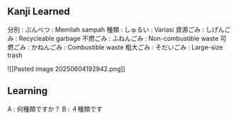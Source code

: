 ## Kanji Learned
分別 : ぶんべつ : Memilah sampah
種類 : しゅるい : Variasi
資源ごみ : しげんごみ : Recycleable garbage
不燃ごみ : ふねんごみ : Non-combustible waste
可燃ごみ : かねんごみ : Combustible waste
粗大ごみ : そだいごみ : Large-size trash

![[Pasted image 20250604192942.png]]


## Learning
A : 何種類ですか？
B : ４種類です

### 

